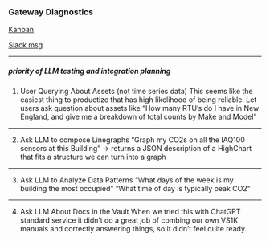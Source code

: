 ### Gateway Diagnostics

[Kanban](https://github.com/orgs/ventacity/projects/4/views/4?pane=issue&itemId=72123910)  

[Slack msg](https://ventacity.slack.com/archives/D038GQZGW3F/p1721844881157629)    


---

##### priority of LLM testing and integration planning

1. User Querying About Assets (not time series data)
This seems like the easiest thing to productize that has high likelihood of being reliable. Let users ask question about assets like “How many RTU’s do I have in New England, and give me a breakdown of total counts by Make and Model”
---
2. Ask LLM to compose Linegraphs
“Graph my CO2s on all the IAQ100 sensors at this Building”
-> returns a JSON description of a HighChart that fits a structure we can turn into a graph
---
3. Ask LLM to Analyze Data Patterns
“What days of the week is my building the most occupied”
“What time of day is typically peak CO2"
---
4. Ask LLM About Docs in the Vault
When we tried this with ChatGPT standard service it didn’t do a great job of combing our own VS1K manuals and correctly answering things, so it didn’t feel quite ready.
